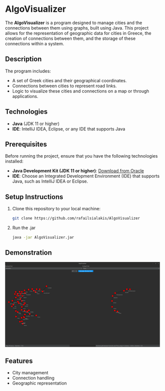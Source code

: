 # AlgoVisualizer

The **AlgoVisualizer** is a program designed to manage cities and the connections between them using graphs, built using Java. This project allows for the representation of geographic data for cities in Greece, the creation of connections between them, and the storage of these connections within a system.

## Description

The program includes:
- A set of Greek cities and their geographical coordinates.
- Connections between cities to represent road links.
- Logic to visualize these cities and connections on a map or through applications.

## Technologies

- **Java** (JDK 11 or higher)
- **IDE**: IntelliJ IDEA, Eclipse, or any IDE that supports Java

## Prerequisites

Before running the project, ensure that you have the following technologies installed:

- **Java Development Kit (JDK 11 or higher)**: [Download from Oracle](https://www.oracle.com/java/technologies/javase-jdk11-downloads.html)
- **IDE**: Choose an Integrated Development Environment (IDE) that supports Java, such as IntelliJ IDEA or Eclipse.

## Setup Instructions

1. Clone this repository to your local machine:

   ```bash
   git clone https://github.com/rafailsialakis/AlgoVisualizer
   ```
   
2. Run the .jar
   ```bash
   java -jar AlgoVisualizer.jar
   ```
## Demonstration
![GreekRegistry Logo](./assets/Demo.png)

## Features
- City management
- Connection handling
- Geographic representation
